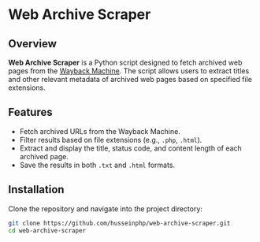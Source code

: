 # Web Archive Scraper

## Overview

**Web Archive Scraper** is a Python script designed to fetch archived web pages from the [Wayback Machine](https://web.archive.org/). The script allows users to extract titles and other relevant metadata of archived web pages based on specified file extensions.

## Features

- Fetch archived URLs from the Wayback Machine.
- Filter results based on file extensions (e.g., `.php`, `.html`).
- Extract and display the title, status code, and content length of each archived page.
- Save the results in both `.txt` and `.html` formats.

## Installation

Clone the repository and navigate into the project directory:

```bash
git clone https://github.com/husseinphp/web-archive-scraper.git
cd web-archive-scraper
